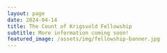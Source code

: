 ```yaml
---
layout: page
date: 2024-04-14
title: The Count of Krigsvold Fellowship
subtitle: More information coming soon!
featured_image: /assets/img/fellowship-banner.jpg
---
```

  
